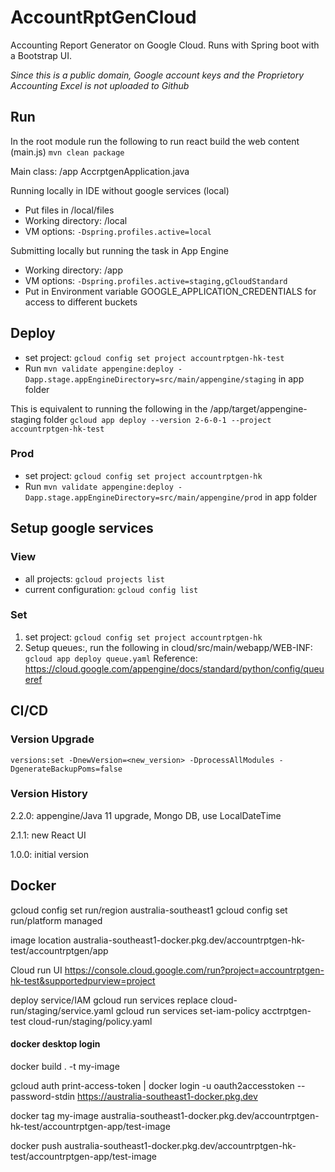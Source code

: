 # AccountRptGenCloud #
Accounting Report Generator on Google Cloud. Runs with Spring boot with a Bootstrap UI.

*Since this is a public domain, Google account keys and the Proprietory Accounting Excel is not uploaded to Github* 

## Run ##
In the root module run the following to run react build the web content (main.js)
`mvn clean package`

Main class: /app AccrptgenApplication.java

Running locally in IDE without google services (local)
* Put files in /local/files
* Working directory: /local
* VM options: `-Dspring.profiles.active=local`

Submitting locally but running the task in App Engine
* Working directory: /app
* VM options: `-Dspring.profiles.active=staging,gCloudStandard`
* Put in Environment variable GOOGLE_APPLICATION_CREDENTIALS for access to different buckets

## Deploy ##
* set project: `gcloud config set project accountrptgen-hk-test`
* Run `mvn validate appengine:deploy -Dapp.stage.appEngineDirectory=src/main/appengine/staging` in app folder

This is equivalent to running the following in the /app/target/appengine-staging folder
`gcloud app deploy --version 2-6-0-1 --project accountrptgen-hk-test`

### Prod ###
* set project: `gcloud config set project accountrptgen-hk`
* Run `mvn validate appengine:deploy -Dapp.stage.appEngineDirectory=src/main/appengine/prod` in app folder


## Setup google services ## 

### View ###
- all projects: `gcloud projects list`
- current configuration: `gcloud config list`

### Set ###
1. set project: `gcloud config set project accountrptgen-hk`
2. Setup queues:, run the following in cloud/src/main/webapp/WEB-INF: `gcloud app deploy queue.yaml`
Reference:
https://cloud.google.com/appengine/docs/standard/python/config/queueref

## CI/CD ##

### Version Upgrade ###
    versions:set -DnewVersion=<new_version> -DprocessAllModules -DgenerateBackupPoms=false

### Version History ###
2.2.0: appengine/Java 11 upgrade, Mongo DB, use LocalDateTime

2.1.1: new React UI

1.0.0: initial version

## Docker

gcloud config set run/region australia-southeast1
gcloud config set run/platform managed

image location
australia-southeast1-docker.pkg.dev/accountrptgen-hk-test/accountrptgen/app

Cloud run UI
https://console.cloud.google.com/run?project=accountrptgen-hk-test&supportedpurview=project

deploy service/IAM
gcloud run services replace cloud-run/staging/service.yaml
gcloud run services set-iam-policy acctrptgen-test cloud-run/staging/policy.yaml

#### docker desktop login
docker build . -t my-image

gcloud auth print-access-token | docker login -u oauth2accesstoken --password-stdin https://australia-southeast1-docker.pkg.dev

docker tag my-image australia-southeast1-docker.pkg.dev/accountrptgen-hk-test/accountrptgen-app/test-image

docker push australia-southeast1-docker.pkg.dev/accountrptgen-hk-test/accountrptgen-app/test-image